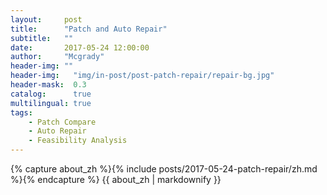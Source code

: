 ```yaml
---
layout:     post
title:      "Patch and Auto Repair"
subtitle:   ""
date:       2017-05-24 12:00:00
author:     "Mcgrady"
header-img: ""
header-img:   "img/in-post/post-patch-repair/repair-bg.jpg"
header-mask:  0.3
catalog:      true
multilingual: true
tags:
    - Patch Compare
    - Auto Repair
    - Feasibility Analysis
---
```


<div class="zh post-container">
    {% capture about_zh %}{% include posts/2017-05-24-patch-repair/zh.md %}{% endcapture %}
    {{ about_zh | markdownify }}
</div>